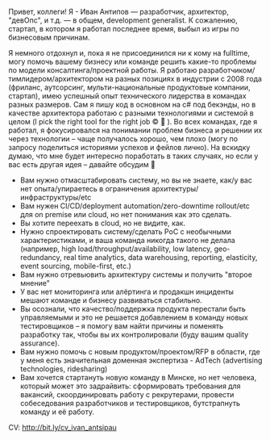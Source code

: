 Привет, коллеги!
Я - Иван Антипов — разработчик, архитектор, "девОпс", и т.д. — в общем, development generalist. 
К сожалению, стартап, в котором я работал последнее время, выбыл из игры по бизнесовым причинам.

Я немного отдохнул и, пока я не присоединился ни к кому на fulltime, могу помочь вашему бизнесу или команде решить какие-то проблемы по модели консалтинга/проектной работы. Я работаю разработчиком/тимлидером/архитектором на разных позициях в индустрии с 2008 года (фриланс, аутсорсинг, мульти-национальные продуктовые компании, стартап), имею успешный опыт технического лидерства в командах разных размеров. Сам я пишу код в основном на c# под бекэнды, но в качестве архитектора работаю с разными технологиями и системой в целом (I pick the right tool for the right job © 🙂 ). Во всех командах, где я работал, я фокусировался на понимании проблем бизнеса и решении их через технологии – чаще получалось хорошо, чем плохо (могу по запросу поделиться историями успехов и фейлов лично). На вскидку думаю, что мне будет интересно поработать в таких случаях, но если у вас есть другая идея –  давайте обсудим 🙂
 * Вам нужно отмасштабировать систему, но вы не знаете, как/у вас нет опыта/упираетесь в ограничения архитектуры/инфраструктуры/etc 
 * Вам нужен CI/CD/deployment automation/zero-downtime rollout/etc для on premise или cloud, но нет понимания как это сделать. 
 * Вы хотите переехать в cloud, но не видите, как.
 * Нужно спроектировать систему/сделать PoC с необычными характеристиками, и ваша команда никогда такого не делала (например, high load/throughput/availability, low latency, geo-redundancy, real time analytics, data warehousing, reporting, elasticity, event sourcing, mobile-first, etc.)
 * Вам нужно отревьювить архитектуру системы и получить "второе мнение" 
 * У вас нет мониторинга или алёртинга и продакшн инциденты мешают команде и бизнесу развиваться стабильно.
 * Вы осознали, что качество/поддержка продукта перестали быть управляемыми и это не решается добавлением в команду новых тестировщиков – я помогу вам найти причины и поменять разработку так, чтобы вы их контролировали (буду вашим quality assurance).
 * Вам нужно помочь с новым продуктом/проектом/RFP в области, где у меня есть значительная доменная экспертиза - AdTech (advertising technologies, ridesharing)
 * Вам хочется стартануть новую команду в Минске, но нет человека, который может это задрайвить: сформировать требования для вакансий, скоординировать работу с рекрутерами, провести собеседования разработчиков и тестировщиков, бутстрапнуть команду и её работу.

CV: <http://bit.ly/cv_ivan_antsipau>
